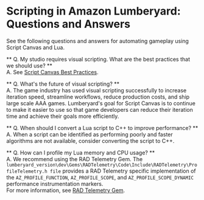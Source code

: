 # Scripting in Amazon Lumberyard: Questions and Answers<a name="scripting-questions-and-answers"></a>

See the following questions and answers for automating gameplay using Script Canvas and Lua\.

** Q\. My studio requires visual scripting\. What are the best practices that we should use? **  
A\. See [Script Canvas Best Practices](https://docs.aws.amazon.com/lumberyard/latest/userguide/script-canvas-best-practices.html)\.

** Q\. What's the future of visual scripting? **  
A\. The game industry has used visual scripting successfully to increase iteration speed, streamline workflows, reduce production costs, and ship large scale AAA games\. Lumberyard's goal for Script Canvas is to continue to make it easier to use so that game developers can reduce their iteration time and achieve their goals more efficiently\.

** Q\. When should I convert a Lua script to C\+\+ to improve performance? **  
A\. When a script can be identified as performing poorly and faster algorithms are not available, consider converting the script to C\+\+\.

** Q\. How can I profile my Lua memory and CPU usage? **  
A\. We recommend using the RAD Telemetry Gem\. The `lumberyard_version\dev\Gems\RADTelemetry\Code\Include\RADTelemetry\ProfileTelemetry.h file` provides a RAD Telemetry specific implementation of the `AZ_PROFILE_FUNCTION`, `AZ_PROFILE_SCOPE`, and `AZ_PROFILE_SCOPE_DYNAMIC` performance instrumentation markers\.  
For more information, see [RAD Telemetry Gem](https://docs.aws.amazon.com/lumberyard/latest/userguide/gems-system-gem-rad-telemetry.html)\.